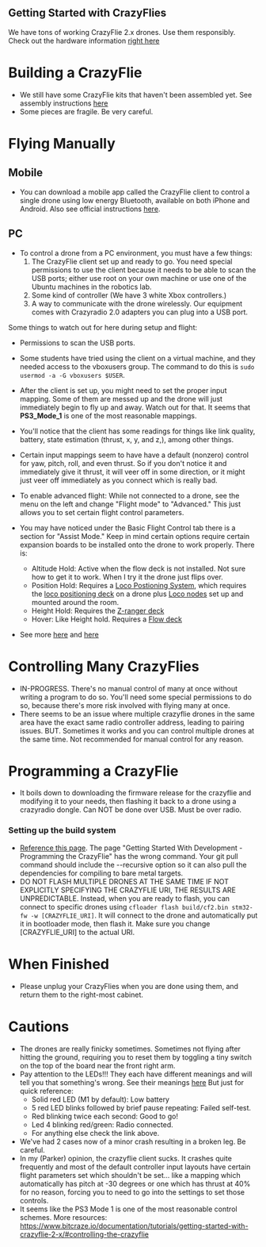 Getting Started with CrazyFlies
-------------------------------
We have tons of working CrazyFlie 2.x drones. Use them responsibly.
Check out the hardware information [right here](https://www.bitcraze.io/documentation/system/platform/cf2-architecture/)
# Building a CrazyFlie
- We still have some CrazyFlie kits that haven't been assembled yet. See assembly instructions [here](https://www.bitcraze.io/documentation/tutorials/getting-started-with-crazyflie-2-x/#assembling)
- Some pieces are fragile. Be very careful.

# Flying Manually

## Mobile
- You can download a mobile app called the CrazyFlie client to control a single drone using low energy Bluetooth, available on both iPhone and Android. Also see official instructions [here](https://www.bitcraze.io/documentation/tutorials/getting-started-with-crazyflie-2-x/#controlling-the-crazyflie).

## PC
- To control a drone from a PC environment, you must have a few things:
  1. The CrazyFlie client set up and ready to go. You need special permissions to use the client because it needs to be able to scan the USB ports; either use root on your own machine or use one of the Ubuntu machines in the robotics lab.
  2. Some kind of controller (We have 3 white Xbox controllers.)
  3. A way to communicate with the drone wirelessly. Our equipment comes with Crazyradio 2.0 adapters you can plug into a USB port.

Some things to watch out for here during setup and flight:
- Permissions to scan the USB ports.
- Some students have tried using the client on a virtual machine, and they needed access to the vboxusers group. The command to do this is `sudo usermod -a -G vboxusers $USER`.
- After the client is set up, you might need to set the proper input mapping. Some of them are messed up and the drone will just immediately begin to fly up and away. Watch out for that. It seems that **PS3_Mode_1** is one of the most reasonable mappings.
- You'll notice that the client has some readings for things like link quality, battery, state estimation (thrust, x, y, and z,), among other things.
- Certain input mappings seem to have have a default (nonzero) control for yaw, pitch, roll, and even thrust. So if you don't notice it and immediately give it thrust, it will veer off in some direction, or it might just veer off immediately as you connect which is really bad.
- To enable advanced flight: While not connected to a drone, see the menu on the left and change "Flight mode" to "Advanced." This just allows you to set certain flight control parameters.
- You may have noticed under the Basic Flight Control tab there is a section for "Assist Mode." Keep in mind certain options require certain expansion boards to be installed onto the drone to work properly. There is:
    - Altitude Hold: Active when the flow deck is not installed. Not sure how to get it to work. When I try it the drone just flips over.
    - Position Hold: Requires a [Loco Postioning System](https://www.bitcraze.io/documentation/system/positioning/loco-positioning-system/), which requires the [loco positioning deck](https://www.bitcraze.io/products/loco-positioning-deck/) on a drone plus [Loco nodes](https://www.bitcraze.io/products/loco-positioning-node/) set up and mounted around the room.
    - Height Hold: Requires the [Z-ranger deck](https://www.bitcraze.io/products/z-ranger-deck-v2/)
    - Hover: Like Height hold. Requires a [Flow deck](https://www.bitcraze.io/products/flow-deck-v2/)

- See more [here](https://www.bitcraze.io/documentation/repository/crazyflie-clients-python/master/userguides/userguide_client) and [here](https://www.bitcraze.io/documentation/tutorials/getting-started-with-crazyflie-2-x/#config-client)

# Controlling Many CrazyFlies

- IN-PROGRESS. There's no manual control of many at once without writing a program to do so. You'll need some special permissions to do so, because there's more risk involved with flying many at once. 
- There seems to be an issue where multiple crazyflie drones in the same area have the exact same radio controller address, leading to pairing issues. BUT. Sometimes it works and you can control multiple drones at the same time. Not recommended for manual control for any reason.

# Programming a CrazyFlie

- It boils down to downloading the firmware release for the crazyflie and modifying it to your needs, then flashing it back to a drone using a crazyradio dongle. Can NOT be done over USB. Must be over radio.
### Setting up the build system
- [Reference this page](https://github.com/bitcraze/crazyflie-firmware/blob/master/docs/building-and-flashing/build.md). The page "Getting Started With Development - Programming the CrazyFlie" has the wrong command. Your git pull command should include the --recursive option so it can also pull the dependencies for compiling to bare metal targets.
- DO NOT FLASH MULTIPLE DRONES AT THE SAME TIME IF NOT EXPLICITLY SPECIFYING THE CRAZYFLIE URI, THE RESULTS ARE UNPREDICTABLE. Instead, when you are ready to flash, you can connect to specific drones using `cfloader flash build/cf2.bin stm32-fw -w [CRAZYFLIE_URI]`. It will connect to the drone and automatically put it in bootloader mode, then flash it. Make sure you change [CRAZYFLIE_URI] to the actual URI.

# When Finished

- Please unplug your CrazyFlies when you are done using them, and return them to the right-most cabinet.

# Cautions

- The drones are really finicky sometimes. Sometimes not flying after hitting the ground, requiring you to reset them by toggling a tiny switch on the top of the board near the front right arm.
- Pay attention to the LEDs!!! They each have different meanings and will tell you that something's wrong. See their meanings [here](https://www.bitcraze.io/documentation/tutorials/getting-started-with-crazyflie-2-x/#leds) But just for quick reference: 
    - Solid red LED (M1 by default): Low battery
    - 5 red LED blinks followed by brief pause repeating: Failed self-test.
    - Red blinking twice each second: Good to go!
    - Led 4 blinking red/green: Radio connected.
    - For anything else check the link above.
- We've had 2 cases now of a minor crash resulting in a broken leg. Be careful.
- In my (Parker) opinion, the crazyflie client sucks. It crashes quite frequently and most of the default controller input layouts have certain flight parameters set which shouldn't be set... like a mapping which automatically has pitch at -30 degrees or one which has thrust at 40% for no reason, forcing you to need to go into the settings to set those controls.
- It seems like the PS3 Mode 1 is one of the most reasonable control schemes.
More resources: https://www.bitcraze.io/documentation/tutorials/getting-started-with-crazyflie-2-x/#controlling-the-crazyflie
